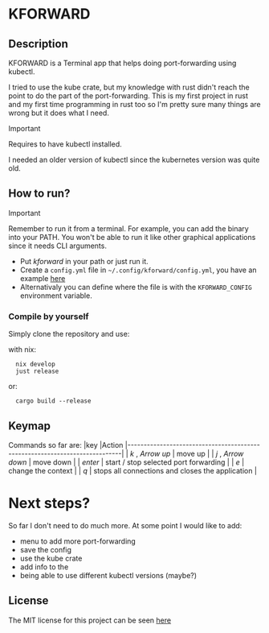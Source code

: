 KFORWARD
===

## Description
KFORWARD is a Terminal app that helps doing port-forwarding using kubectl. 

I tried to use the kube crate, but my knowledge with rust didn't reach the point to do the part of the port-forwarding.
This is my first project in rust and my first time programming in rust too so I'm pretty sure many things are wrong but it does what I need.

> [!IMPORTANT]
> Requires to have kubectl installed. 

I needed an older version of kubectl since the kubernetes version was quite old.

##  How to run?

> [!IMPORTANT]
> Remember to run it from a terminal.
> For example, you can add the binary into your PATH.
> You won't be able to run it like other graphical applications since it needs CLI arguments.

- Put *kforward* in your path or just run it.
- Create a `config.yml` file in `~/.config/kforward/config.yml`, you have an example [here](./example/config-example.yml)
- Alternativaly you can define where the file is with the `KFORWARD_CONFIG` environment variable.

### Compile by yourself

Simply clone the repository and use:

with nix:
```shell
  nix develop
  just release
```
or:

```shell
  cargo build --release
```


## Keymap

Commands so far are:
|key                 |Action
|----------------------------------------------------------------------------|
| *k* , *Arrow up*   | move up
|
| *j* , *Arrow down* | move down
|
| *enter*            | start / stop selected port forwarding
|
| *e*                | change the context
|
| *q*                | stops all connections and closes the application
|

# Next steps?
So far I don't need to do much more. At some point I would like to add:
- menu to add more port-forwarding
- save the config
- use the kube crate
- add info to the 
- being able to use different kubectl versions (maybe?)

## License

The MIT license for this project can be seen [here](./LICENSE)
